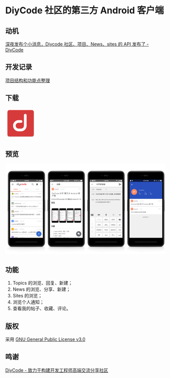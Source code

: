 # DiyCode 社区的第三方 Android 客户端
## 动机
[深夜发布个小消息，Diycode 社区、项目、News、sites 的 API 发布了 - DiyCode](https://www.diycode.cc/topics/411)

## 开发记录

[项目结构和功能点整理](http://plusend.com/2017/02/27/Diycode/)

## 下载

[![](screenshot/ic_launcher.png)](https://www.pgyer.com/diycode)

## 预览

![](screenshot/Diycode.jpg)

## 功能

1. Topics 的浏览、回复、新建；
2. News 的浏览、分享、新建；
3. Sites 的浏览；
4. 浏览个人通知；
5. 查看我的帖子、收藏、评论。

## 版权
采用 [GNU General Public License v3.0](https://github.com/plusend/DiyCode/blob/master/LICENSE.md)

## 鸣谢
[DiyCode - 致力于构建开发工程师高端交流分享社区](https://www.diycode.cc)
